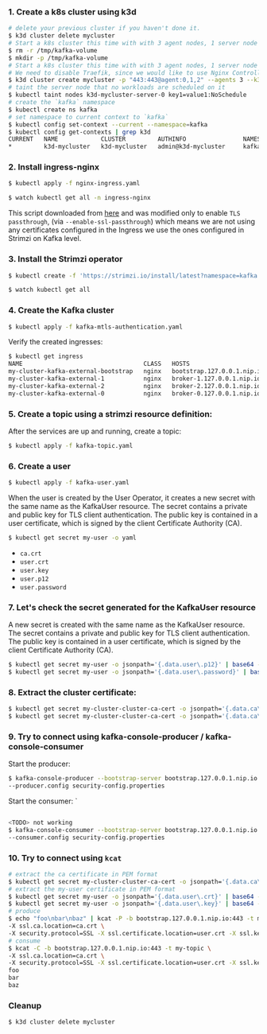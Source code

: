 ### 1. Create a k8s cluster using k3d

```bash
# delete your previous cluster if you haven't done it.
$ k3d cluster delete mycluster
# Start a k8s cluster this time with with 3 agent nodes, 1 server node (control-plane), 
$ rm -r /tmp/kafka-volume
$ mkdir -p /tmp/kafka-volume 
# Start a k8s cluster this time with with 3 agent nodes, 1 server node (control-plane), 
# We need to disable Traefik, since we would like to use Nginx Controller which is tested with Strimzi
$ k3d cluster create mycluster -p "443:443@agent:0,1,2" --agents 3 --k3s-arg "--disable=traefik@server:0" -v /tmp/kafka-volume:/var/lib/rancher/k3s/storage@all
# taint the server node that no workloads are scheduled on it
$ kubectl taint nodes k3d-mycluster-server-0 key1=value1:NoSchedule
# create the `kafka` namespace
$ kubectl create ns kafka
# set namespace to current context to `kafka`
$ kubectl config set-context --current --namespace=kafka
$ kubectl config get-contexts | grep k3d
CURRENT   NAME            CLUSTER         AUTHINFO                NAMESPACE
*         k3d-mycluster   k3d-mycluster   admin@k3d-mycluster     kafka 
```

### 2. Install ingress-nginx

```bash
$ kubectl apply -f nginx-ingress.yaml
```

```bash
$ watch kubectl get all -n ingress-nginx
```

This script downloaded from [here](https://kubernetes.github.io/ingress-nginx/deploy/#quick-start) and was modified
only to enable `TLS passthrough`, (via `--enable-ssl-passthrough`) which means we are not using any certificates
configured in the Ingress we use the ones configured in Strimzi on Kafka level.

### 3. Install the Strimzi operator

```bash
$ kubectl create -f 'https://strimzi.io/install/latest?namespace=kafka'
```

```bash
$ watch kubectl get all 
```

### 4. Create the Kafka cluster

```bash
$ kubectl apply -f kafka-mtls-authentication.yaml
```

Verify the created ingresses:

```bash
$ kubectl get ingress
NAME                                  CLASS   HOSTS                        ADDRESS      PORTS     AGE
my-cluster-kafka-external-bootstrap   nginx   bootstrap.127.0.0.1.nip.io   172.20.0.5   80, 443   42s
my-cluster-kafka-external-1           nginx   broker-1.127.0.0.1.nip.io    172.20.0.5   80, 443   42s
my-cluster-kafka-external-2           nginx   broker-2.127.0.0.1.nip.io    172.20.0.5   80, 443   42s
my-cluster-kafka-external-0           nginx   broker-0.127.0.0.1.nip.io    172.20.0.5   80, 443   42s
```

### 5. Create a topic using a strimzi resource definition:

After the services are up and running, create a topic:

```bash
$ kubectl apply -f kafka-topic.yaml
```

### 6. Create a user

```bash
$ kubectl apply -f kafka-user.yaml
```

When the user is created by the User Operator, it creates a new secret with the same name as the KafkaUser resource. 
The secret contains a private and public key for TLS client authentication.
The public key is contained in a user certificate, which is signed by the client Certificate Authority (CA).

```bash
$ kubectl get secret my-user -o yaml
```

- `ca.crt`
- `user.crt`
- `user.key`
- `user.p12`
- `user.password`

### 7. Let's check the secret generated for the KafkaUser resource

A new secret is created with the same name as the KafkaUser resource. 
The secret contains a private and public key for TLS client authentication. 
The public key is contained in a user certificate, which is signed by the client Certificate Authority (CA).

```bash
$ kubectl get secret my-user -o jsonpath='{.data.user\.p12}' | base64 -d > user.p12
$ kubectl get secret my-user -o jsonpath='{.data.user\.password}' | base64 -d > user.password
```

### 8. Extract the cluster certificate:

```bash
$ kubectl get secret my-cluster-cluster-ca-cert -o jsonpath='{.data.ca\.p12}' | base64 -d > ca.p12
$ kubectl get secret my-cluster-cluster-ca-cert -o jsonpath='{.data.ca\.password}' | base64 -d > ca.password
```

### 9. Try to connect using kafka-console-producer / kafka-console-consumer

Start the producer:

```bash
$ kafka-console-producer --bootstrap-server bootstrap.127.0.0.1.nip.io:443 --topic my-topic \
--producer.config security-config.properties
```

Start the consumer:
`
```bash

<TODO> not working
$ kafka-console-consumer --bootstrap-server bootstrap.127.0.0.1.nip.io:443 --group my-group --topic my-topic \
--consumer.config security-config.properties
```

### 10. Try to connect using `kcat`

```bash
# extract the ca certificate in PEM format
$ kubectl get secret my-cluster-cluster-ca-cert -o jsonpath='{.data.ca\.crt}' | base64 -d > ca.crt
# extract the my-user certificate in PEM format
$ kubectl get secret my-user -o jsonpath='{.data.user\.crt}' | base64 -d > user.crt
$ kubectl get secret my-user -o jsonpath='{.data.user\.key}' | base64 -d > user.key
# produce
$ echo "foo\nbar\nbaz" | kcat -P -b bootstrap.127.0.0.1.nip.io:443 -t my-topic \
-X ssl.ca.location=ca.crt \
-X security.protocol=SSL -X ssl.certificate.location=user.crt -X ssl.key.location=user.key 
# consume 
$ kcat -C -b bootstrap.127.0.0.1.nip.io:443 -t my-topic \
-X ssl.ca.location=ca.crt \
-X security.protocol=SSL -X ssl.certificate.location=user.crt -X ssl.key.location=user.key 
foo
bar
baz 
```

### Cleanup

```bash
$ k3d cluster delete mycluster
```